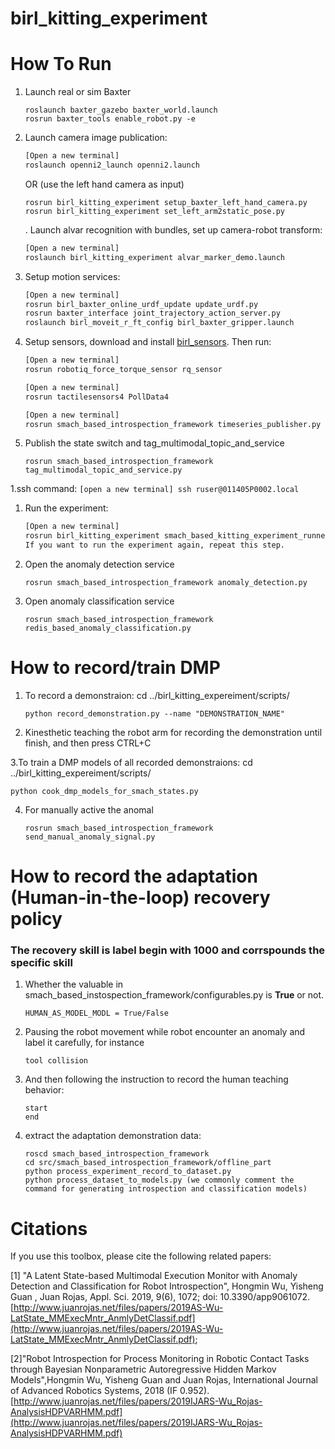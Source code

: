 # birl_kitting_experiment

# How To Run

1. Launch real or sim Baxter
    ```
    roslaunch baxter_gazebo baxter_world.launch
    rosrun baxter_tools enable_robot.py -e
    ```
1. Launch camera image publication:

    ```bash
    [Open a new terminal]
    roslaunch openni2_launch openni2.launch
    ```
    OR (use the left hand camera as input) 
    ```
    rosrun birl_kitting_experiment setup_baxter_left_hand_camera.py
    rosrun birl_kitting_experiment set_left_arm2static_pose.py
    ```

    . Launch alvar recognition with bundles, set up camera-robot transform:

    ```bash
    [Open a new terminal]
    roslaunch birl_kitting_experiment alvar_marker_demo.launch
    ```

1. Setup motion services:

    ```bash
    [Open a new terminal]
    rosrun birl_baxter_online_urdf_update update_urdf.py
    rosrun baxter_interface joint_trajectory_action_server.py
    roslaunch birl_moveit_r_ft_config birl_baxter_gripper.launch
    ```

1. Setup sensors, download and install [birl_sensors](https://github.com/birlrobotics/birl_sensors.git). Then run:

    ```bash
    [Open a new terminal]
    rosrun robotiq_force_torque_sensor rq_sensor
    
    [Open a new terminal]
    rosrun tactilesensors4 PollData4
    
    [Open a new terminal]
    rosrun smach_based_introspection_framework timeseries_publisher.py
    ```
    
1. Publish the state switch and tag_multimodal_topic_and_service
   ```
   rosrun smach_based_introspection_framework tag_multimodal_topic_and_service.py
   ```

1.ssh command:
    ```
    [open a new terminal]
     ssh ruser@011405P0002.local
    ```

1. Run the experiment:
    ```bash
    [Open a new terminal]
    rosrun birl_kitting_experiment smach_based_kitting_experiment_runner.py
    If you want to run the experiment again, repeat this step.
    ```

1. Open the anomaly detection service
   ```
   rosrun smach_based_introspection_framework anomaly_detection.py
   ```
   
1. Open anomaly classification service
   ```
   rosrun smach_based_introspection_framework redis_based_anomaly_classification.py
   ```

# How to record/train DMP
1. To record a demonstraion: cd ../birl_kitting_expereiment/scripts/
   ```
   python record_demonstration.py --name "DEMONSTRATION_NAME"
   ```
   
2. Kinesthetic teaching the robot arm for recording the demonstration until finish, and then press CTRL+C

3.To train a DMP models of all recorded demonstraions: cd ../birl_kitting_expereiment/scripts/
   ```
   python cook_dmp_models_for_smach_states.py
   ```
   
4. For manually active the anomal
   ```
   rosrun smach_based_introspection_framework send_manual_anomaly_signal.py
   ```
# How to record the adaptation (Human-in-the-loop) recovery policy
### The recovery skill is label begin with 1000 and corrspounds the specific skill
1. Whether the valuable in smach_based_instospection_framework/configurables.py is **True** or not.
   ```
   HUMAN_AS_MODEL_MODL = True/False
   ```
2. Pausing the robot movement while robot encounter an anomaly and label it carefully, for instance
   ```
   tool collision
   ```
3. And then following the instruction to record the human teaching behavior:
   ```
   start
   end
   ```
4. extract the adaptation demonstration data:
   ```
   roscd smach_based_introspection_framework
   cd src/smach_based_introspection_framework/offline_part
   python process_experiment_record_to_dataset.py
   python process_dataset_to_models.py (we commonly comment the command for generating introspection and classification models)
   ```
# Citations
If you use this toolbox, please cite the following related papers:

[1] "A Latent State-based Multimodal Execution Monitor with Anomaly Detection and Classification for Robot Introspection", Hongmin Wu, Yisheng Guan , Juan Rojas, Appl. Sci. 2019, 9(6), 1072; doi: 10.3390/app9061072.[http://www.juanrojas.net/files/papers/2019AS-Wu-LatState_MMExecMntr_AnmlyDetClassif.pdf](http://www.juanrojas.net/files/papers/2019AS-Wu-LatState_MMExecMntr_AnmlyDetClassif.pdf);

[2]"Robot Introspection for Process Monitoring in Robotic Contact Tasks through Bayesian Nonparametric Autoregressive Hidden Markov Models",Hongmin Wu, Yisheng Guan and Juan Rojas, International Journal of Advanced Robotics Systems, 2018 (IF 0.952).[http://www.juanrojas.net/files/papers/2019IJARS-Wu_Rojas-AnalysisHDPVARHMM.pdf](http://www.juanrojas.net/files/papers/2019IJARS-Wu_Rojas-AnalysisHDPVARHMM.pdf)
   
